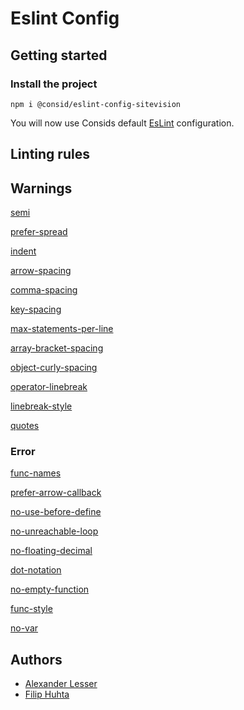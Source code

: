 # Eslint Config 

## Getting started

### Install the project

```
npm i @consid/eslint-config-sitevision
```
You will now use Consids default [EsLint](https://eslint.org/) configuration.

## Linting rules

## Warnings

[semi ](https://eslint.org/docs/latest/rules/semi) 

[prefer-spread ](https://eslint.org/docs/latest/rules/prefer-spread)

[indent ](https://eslint.org/docs/latest/rules/indent)

[arrow-spacing ](https://eslint.org/docs/latest/rules/arrow-spacing)

[comma-spacing ](https://eslint.org/docs/latest/rules/comma-spacing)

[key-spacing ](https://eslint.org/docs/latest/rules/key-spacing)

[max-statements-per-line ](https://eslint.org/docs/latest/rules/max-statements-per-line)

[array-bracket-spacing ](https://eslint.org/docs/latest/rules/array-bracket-spacing)

[object-curly-spacing ](https://eslint.org/docs/latest/rules/object-curly-spacing)

[operator-linebreak ](https://eslint.org/docs/latest/rules/operator-linebreak)

[linebreak-style ](https://eslint.org/docs/latest/rules/linebreak-style)

[quotes ](https://eslint.org/docs/latest/rules/quotes)

### Error

[func-names ](https://eslint.org/docs/latest/rules/func-names)

[prefer-arrow-callback ](https://eslint.org/docs/latest/rules/prefer-arrow-callback)

[no-use-before-define ](https://eslint.org/docs/latest/rules/no-use-before-define)

[no-unreachable-loop ](https://eslint.org/docs/latest/rules/no-unreachable-loop)

[no-floating-decimal ](https://eslint.org/docs/latest/rules/no-floating-decimal)

[dot-notation ](https://eslint.org/docs/latest/rules/dot-notation)

[no-empty-function ](https://eslint.org/docs/latest/rules/no-empty-function)

[func-style ](https://eslint.org/docs/latest/rules/func-style)

[no-var ](https://eslint.org/docs/latest/rules/no-var)

## Authors
- [Alexander Lesser](https://github.com/alexanderlesser)
- [Filip Huhta](https://github.com/filiphuhta)
